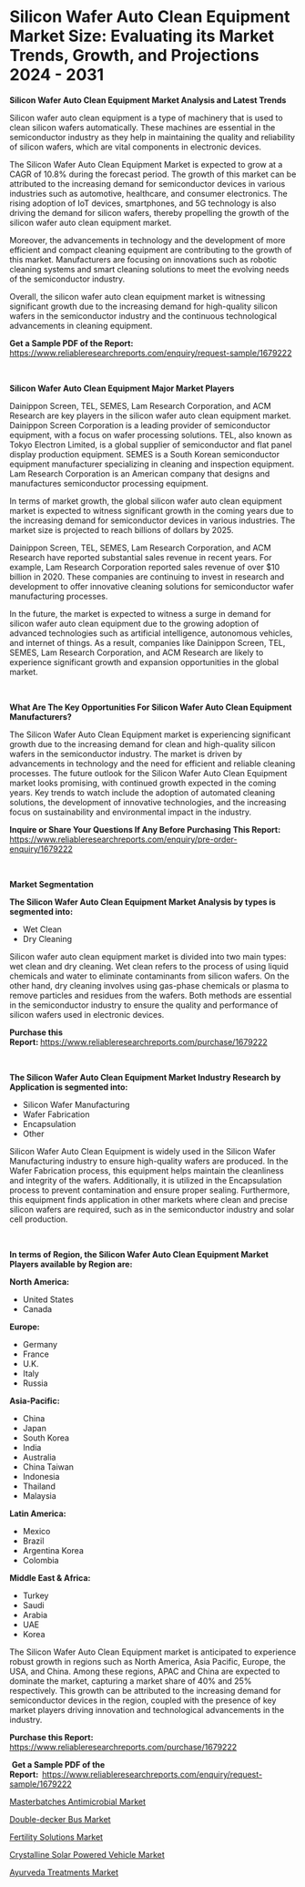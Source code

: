 <p><h1>Silicon Wafer Auto Clean Equipment Market Size: Evaluating its Market Trends, Growth, and Projections 2024 - 2031</h1></p><p><strong>Silicon Wafer Auto Clean Equipment Market Analysis and Latest Trends</strong></p>
<p><p>Silicon wafer auto clean equipment is a type of machinery that is used to clean silicon wafers automatically. These machines are essential in the semiconductor industry as they help in maintaining the quality and reliability of silicon wafers, which are vital components in electronic devices.</p><p>The Silicon Wafer Auto Clean Equipment Market is expected to grow at a CAGR of 10.8% during the forecast period. The growth of this market can be attributed to the increasing demand for semiconductor devices in various industries such as automotive, healthcare, and consumer electronics. The rising adoption of IoT devices, smartphones, and 5G technology is also driving the demand for silicon wafers, thereby propelling the growth of the silicon wafer auto clean equipment market.</p><p>Moreover, the advancements in technology and the development of more efficient and compact cleaning equipment are contributing to the growth of this market. Manufacturers are focusing on innovations such as robotic cleaning systems and smart cleaning solutions to meet the evolving needs of the semiconductor industry.</p><p>Overall, the silicon wafer auto clean equipment market is witnessing significant growth due to the increasing demand for high-quality silicon wafers in the semiconductor industry and the continuous technological advancements in cleaning equipment.</p></p>
<p><strong>Get a Sample PDF of the Report:&nbsp;</strong> <a href="https://www.reliableresearchreports.com/enquiry/request-sample/1679222">https://www.reliableresearchreports.com/enquiry/request-sample/1679222</a></p>
<p>&nbsp;</p>
<p><strong>Silicon Wafer Auto Clean Equipment Major Market Players</strong></p>
<p><p>Dainippon Screen, TEL, SEMES, Lam Research Corporation, and ACM Research are key players in the silicon wafer auto clean equipment market. Dainippon Screen Corporation is a leading provider of semiconductor equipment, with a focus on wafer processing solutions. TEL, also known as Tokyo Electron Limited, is a global supplier of semiconductor and flat panel display production equipment. SEMES is a South Korean semiconductor equipment manufacturer specializing in cleaning and inspection equipment. Lam Research Corporation is an American company that designs and manufactures semiconductor processing equipment.</p><p>In terms of market growth, the global silicon wafer auto clean equipment market is expected to witness significant growth in the coming years due to the increasing demand for semiconductor devices in various industries. The market size is projected to reach billions of dollars by 2025.</p><p>Dainippon Screen, TEL, SEMES, Lam Research Corporation, and ACM Research have reported substantial sales revenue in recent years. For example, Lam Research Corporation reported sales revenue of over $10 billion in 2020. These companies are continuing to invest in research and development to offer innovative cleaning solutions for semiconductor wafer manufacturing processes.</p><p>In the future, the market is expected to witness a surge in demand for silicon wafer auto clean equipment due to the growing adoption of advanced technologies such as artificial intelligence, autonomous vehicles, and internet of things. As a result, companies like Dainippon Screen, TEL, SEMES, Lam Research Corporation, and ACM Research are likely to experience significant growth and expansion opportunities in the global market.</p></p>
<p>&nbsp;</p>
<p><strong>What Are The Key Opportunities For Silicon Wafer Auto Clean Equipment Manufacturers?</strong></p>
<p><p>The Silicon Wafer Auto Clean Equipment market is experiencing significant growth due to the increasing demand for clean and high-quality silicon wafers in the semiconductor industry. The market is driven by advancements in technology and the need for efficient and reliable cleaning processes. The future outlook for the Silicon Wafer Auto Clean Equipment market looks promising, with continued growth expected in the coming years. Key trends to watch include the adoption of automated cleaning solutions, the development of innovative technologies, and the increasing focus on sustainability and environmental impact in the industry.</p></p>
<p><strong>Inquire or Share Your Questions If Any Before Purchasing This Report:</strong> <a href="https://www.reliableresearchreports.com/enquiry/pre-order-enquiry/1679222">https://www.reliableresearchreports.com/enquiry/pre-order-enquiry/1679222</a></p>
<p>&nbsp;</p>
<p><strong>Market Segmentation</strong></p>
<p><strong>The Silicon Wafer Auto Clean Equipment Market Analysis by types is segmented into:</strong></p>
<p><ul><li>Wet Clean</li><li>Dry Cleaning</li></ul></p>
<p><p>Silicon wafer auto clean equipment market is divided into two main types: wet clean and dry cleaning. Wet clean refers to the process of using liquid chemicals and water to eliminate contaminants from silicon wafers. On the other hand, dry cleaning involves using gas-phase chemicals or plasma to remove particles and residues from the wafers. Both methods are essential in the semiconductor industry to ensure the quality and performance of silicon wafers used in electronic devices.</p></p>
<p><strong>Purchase this Report:&nbsp;</strong><a href="https://www.reliableresearchreports.com/purchase/1679222">https://www.reliableresearchreports.com/purchase/1679222</a></p>
<p>&nbsp;</p>
<p><strong>The Silicon Wafer Auto Clean Equipment Market Industry Research by Application is segmented into:</strong></p>
<p><ul><li>Silicon Wafer Manufacturing</li><li>Wafer Fabrication</li><li>Encapsulation</li><li>Other</li></ul></p>
<p><p>Silicon Wafer Auto Clean Equipment is widely used in the Silicon Wafer Manufacturing industry to ensure high-quality wafers are produced. In the Wafer Fabrication process, this equipment helps maintain the cleanliness and integrity of the wafers. Additionally, it is utilized in the Encapsulation process to prevent contamination and ensure proper sealing. Furthermore, this equipment finds application in other markets where clean and precise silicon wafers are required, such as in the semiconductor industry and solar cell production.</p></p>
<p>&nbsp;</p>
<p><strong>In terms of Region, the Silicon Wafer Auto Clean Equipment Market Players available by Region are:</strong></p>
<p>
    <p> <strong> North America: </strong>
        <ul>
            <li>United States</li>
            <li>Canada</li>
        </ul>
        </p> 
    <p> <strong> Europe: </strong>
        <ul>
            <li>Germany</li>
            <li>France</li>
            <li>U.K.</li>
            <li>Italy</li>
            <li>Russia</li>
        </ul>
        </p> 
    <p> <strong> Asia-Pacific: </strong>
        <ul>
            <li>China</li>
            <li>Japan</li>
            <li>South Korea</li>
            <li>India</li>
            <li>Australia</li>
            <li>China Taiwan</li>
            <li>Indonesia</li>
            <li>Thailand</li>
            <li>Malaysia</li>
        </ul>
        </p> 
    <p> <strong> Latin America: </strong>
        <ul>
            <li>Mexico</li>
            <li>Brazil</li>
            <li>Argentina Korea</li>
            <li>Colombia</li>
        </ul>
        </p> 
    <p> <strong> Middle East & Africa: </strong>
        <ul>
            <li>Turkey</li>
            <li>Saudi</li>
            <li>Arabia</li>
            <li>UAE</li>
            <li>Korea</li>
        </ul>
    </p>
    </p>
<p><p>The Silicon Wafer Auto Clean Equipment market is anticipated to experience robust growth in regions such as North America, Asia Pacific, Europe, the USA, and China. Among these regions, APAC and China are expected to dominate the market, capturing a market share of 40% and 25% respectively. This growth can be attributed to the increasing demand for semiconductor devices in the region, coupled with the presence of key market players driving innovation and technological advancements in the industry.</p></p>
<p><strong>Purchase this Report: </strong><a href="https://www.reliableresearchreports.com/purchase/1679222">https://www.reliableresearchreports.com/purchase/1679222</a></p>
<p>&nbsp;<strong>Get a Sample PDF of the Report:&nbsp;&nbsp;</strong><a href="https://www.reliableresearchreports.com/enquiry/request-sample/1679222">https://www.reliableresearchreports.com/enquiry/request-sample/1679222</a></p>
<p><strong></strong></p>
<p><p><a href="https://issuu.com/reportprime-2/docs/masterbatches-antimicrobial-market-size-2030.pptx">Masterbatches Antimicrobial Market</a></p><p><a href="https://github.com/zjyglelu/Market-Research-Report-List-1/blob/main/double-decker-bus-market.md">Double-decker Bus Market</a></p><p><a href="https://medium.com/@zolajenkins1966/analyzing-fertility-solutions-market-global-industry-perspective-and-forecast-2024-to-2031-d40696f609c2">Fertility Solutions Market</a></p><p><a href="https://github.com/elizabethdagraca/Market-Research-Report-List-2/blob/main/crystalline-solar-powered-vehicle-market.md">Crystalline Solar Powered Vehicle Market</a></p><p><a href="https://medium.com/@zolajenkins1966/ayurveda-treatments-market-share-evolution-and-market-growth-trends-2024-2031-4cf8ae474c2c">Ayurveda Treatments Market</a></p></p>